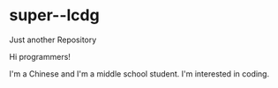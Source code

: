 # super--lcdg
Just another Repository

Hi programmers!

I'm a Chinese and I'm a middle school student.
I'm interested in coding.
